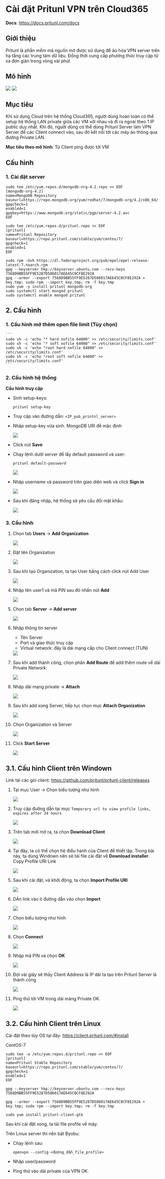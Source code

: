 # Cài đặt Pritunl VPN trên Cloud365

**Docs**: https://docs.pritunl.com/docs

## Giới thiệu
Pritunl là phần mềm mã nguồn mở được sử dụng để ảo hóa VPN server trên hạ tầng các trung tâm dữ liệu. Đồng thời cung cấp phương thức truy cập từ xa đơn giản trong vòng vài phút

## Mô hình

<img src="https://i.imgur.com/b0lcoe9.png">

<img src="https://i.imgur.com/bmT3Ibs.png">

## Mục tiêu
Khi sử dụng Cloud trên hệ thống Cloud365, người dùng hoàn toàn có thể setup hệ thống LAN private giữa các VM với nhau và đi ra ngoài theo 1 IP public duy nhất. Khi đó, người dùng có thể dùng Pritunl Server làm VPN Server để các Client connect vào, sau đó kết nối tới các máy ảo thông qua đường Private LAN.

**Mục tiêu theo mô hình**: Từ Client ping được tới VM

## Cấu hình
### 1. Cài đặt server
```
sudo tee /etc/yum.repos.d/mongodb-org-4.2.repo << EOF
[mongodb-org-4.2]
name=MongoDB Repository
baseurl=https://repo.mongodb.org/yum/redhat/7/mongodb-org/4.2/x86_64/
gpgcheck=1
enabled=1
gpgkey=https://www.mongodb.org/static/pgp/server-4.2.asc
EOF

sudo tee /etc/yum.repos.d/pritunl.repo << EOF
[pritunl]
name=Pritunl Repository
baseurl=https://repo.pritunl.com/stable/yum/centos/7/
gpgcheck=1
enabled=1
EOF

sudo rpm -Uvh https://dl.fedoraproject.org/pub/epel/epel-release-latest-7.noarch.rpm
gpg --keyserver hkp://keyserver.ubuntu.com --recv-keys 7568D9BB55FF9E5287D586017AE645C0CF8E292A
gpg --armor --export 7568D9BB55FF9E5287D586017AE645C0CF8E292A > key.tmp; sudo rpm --import key.tmp; rm -f key.tmp
sudo yum -y install pritunl mongodb-org
sudo systemctl start mongod pritunl
sudo systemctl enable mongod pritunl
```

## 2. Cấu hình
### 1. Cấu hình mở thêm open file limit (Tùy chọn)
    ```
    sudo sh -c 'echo "* hard nofile 64000" >> /etc/security/limits.conf'
    sudo sh -c 'echo "* soft nofile 64000" >> /etc/security/limits.conf'
    sudo sh -c 'echo "root hard nofile 64000" >> /etc/security/limits.conf'
    sudo sh -c 'echo "root soft nofile 64000" >> /etc/security/limits.conf'
    ```

### 2. Cấu hình hệ thống
**Cấu hình truy cập**
- Sinh setup-keys:
    ```
    pritunl setup-key
    ```

- Truy cập vào đường dẫn: `<IP_pub_printnl_server>`

- Nhập setup-key vừa sinh. MongoDB URI để mặc định

    <img src="https://i.imgur.com/PrWbx0R.png">

- Click nút **Save**

- Chạy lệnh dưới server để lấy default password và user:
    ```
    pritunl default-password
    ```

    <img src="https://i.imgur.com/eCvcn8t.png">

- Nhập username và password trên giao diện web và click **Sign in**

    <img src="https://i.imgur.com/Qb482Qn.png">

- Sau khi đăng nhập, hệ thống sẽ yêu cầu đổi mật khẩu:

    <img src="https://i.imgur.com/LFFTpN2.png">

### 3. Cấu hình
1. Chọn tab **Users** -> **Add Organization**

    <img src="https://i.imgur.com/qMogfWq.png">

2. Đặt tên Organization

    <img src="https://i.imgur.com/JSSmb92.png">

3. Sau khi tạo Organization, ta tạo User bằng cách click nút Add User

    <img src="https://i.imgur.com/JSXFGfB.png">

4. Nhập tên user1 và mã PIN sau đó nhấn nút **Add**

    <img src="https://i.imgur.com/f061DDi.png">

5. Chọn tab **Server** -> **Add server**

    <img src="https://i.imgur.com/QGuRMVd.png">

6. Nhập thông tin server
    - Tên Server
    - Port và giao thức truy cập
    - Virtual network: đây là dải mạng cấp cho Client connect (TUN)

    <img src="https://i.imgur.com/8LK0n6W.png">

7. Sau khi add thành công, chọn phần **Add Route** để add thêm route về dải Private Network:

    <img src="https://i.imgur.com/KMFTlRy.png">

8. Nhập dải mạng private -> **Attach**

    <img src="https://i.imgur.com/wElYdVj.png">

9. Sau khi add xong Server, tiếp tục chọn mục **Attach Organization**

    <img src="https://i.imgur.com/mz0OHJi.png">

10. Chọn Organization và Server

    <img src="https://i.imgur.com/4IT4kQ5.png">

11. Click **Start Server**

    <img src="https://i.imgur.com/wfQQIxb.png">

## 3.1. Cấu hình Client trên Windown
Link tải các gói client: https://github.com/pritunl/pritunl-client/releases

1. Tại mục User -> Chọn biểu tượng như hình

    <img src="https://i.imgur.com/Xuwe6QB.png">

2. Truy cập đường dẫn tại mục `Temporary url to view profile links, expires after 24 hours`

    <img src="https://i.imgur.com/vFMB1mZ.png">

3. Trên tab mới mở ra, ta chọn **Download Client**

    <img src="https://i.imgur.com/YpmBcFR.png">

4. Tại đây, ta có thể chọn hệ điều hành của Client để thiết lập. Trong bài này, ta dùng Windown nên sẽ tải file cài đặt về **Download installer**. Copy Profile URI Link

    <img src="https://i.imgur.com/MbQdoKW.png">

5. Sau khi cài đặt, và khởi động, ta chọn **Import Profile URI**

    <img src="https://i.imgur.com/5r9APLe.png">

6. DÁn link vào ô đường dẫn vào chọn **Import**

    <img src="https://i.imgur.com/Kftxg3c.png">

7. Chọn biểu tượng như hình
    
    <img src= "https://i.imgur.com/RUZWOT8.png">

8. Chọn **Connect**

    <img src="https://i.imgur.com/bnr2Ayy.png">

9. Nhập mã PIN và chọn **OK**

    <img src="https://i.imgur.com/5tL2xvY.png">

10. Đợi vài giây sẽ thấy Client Address là IP dải ta tạo trên Pritunl Server là thành công

    <img src="https://i.imgur.com/iJjBPM2.png">

11. Ping thử tới VM trong dải mảng Private OK.

    <img src="https://i.imgur.com/rsyuEzb.png">

## 3.2. Cấu hình Client trên Linux
Cài đặt theo tùy OS tại đây: https://client.pritunl.com/#install

CentOS-7
```
sudo tee -a /etc/yum.repos.d/pritunl.repo << EOF
[pritunl]
name=Pritunl Stable Repository
baseurl=https://repo.pritunl.com/stable/yum/centos/7/
gpgcheck=1
enabled=1
EOF

gpg --keyserver hkp://keyserver.ubuntu.com --recv-keys 7568D9BB55FF9E5287D586017AE645C0CF8E292A

gpg --armor --export 7568D9BB55FF9E5287D586017AE645C0CF8E292A > key.tmp; sudo rpm --import key.tmp; rm -f key.tmp

sudo yum install pritunl-client-gtk
```

Sau khi cài đặt xong, ta tải file profile về máy.

Trên Linux server thì nên bật Byobu:
- Chạy lệnh sau:
    ```
    openvpn --config <đường_dẫn_file_profile>
    ```

- Nhập user/password

- Ping thử vào dải private của VPN OK.